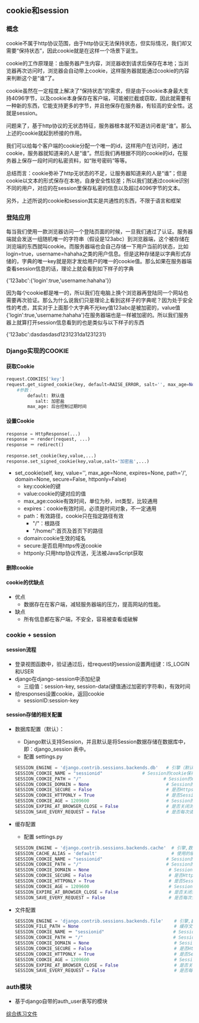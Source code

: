 ## cookie和session

### 概念

cookie不属于http协议范围，由于http协议无法保持状态，但实际情况，我们却又需要“保持状态”，因此cookie就是在这样一个场景下诞生。

cookie的工作原理是：由服务器产生内容，浏览器收到请求后保存在本地；当浏览器再次访问时，浏览器会自动带上cookie，这样服务器就能通过cookie的内容来判断这个是“谁”了。

cookie虽然在一定程度上解决了“保持状态”的需求，但是由于cookie本身最大支持4096字节，以及cookie本身保存在客户端，可能被拦截或窃取，因此就需要有一种新的东西，它能支持更多的字节，并且他保存在服务器，有较高的安全性。这就是session。

问题来了，基于http协议的无状态特征，服务器根本就不知道访问者是“谁”。那么上述的cookie就起到桥接的作用。

我们可以给每个客户端的cookie分配一个唯一的id，这样用户在访问时，通过cookie，服务器就知道来的人是“谁”。然后我们再根据不同的cookie的id，在服务器上保存一段时间的私密资料，如“账号密码”等等。

总结而言：cookie弥补了http无状态的不足，让服务器知道来的人是“谁”；但是cookie以文本的形式保存在本地，自身安全性较差；所以我们就通过cookie识别不同的用户，对应的在session里保存私密的信息以及超过4096字节的文本。

另外，上述所说的cookie和session其实是共通性的东西，不限于语言和框架

### 登陆应用

每当我们使用一款浏览器访问一个登陆页面的时候，一旦我们通过了认证。服务器端就会发送一组随机唯一的字符串（假设是123abc）到浏览器端，这个被存储在浏览端的东西就叫cookie。而服务器端也会自己存储一下用户当前的状态，比如login=true，username=hahaha之类的用户信息。但是这种存储是以字典形式存储的，字典的唯一key就是刚才发给用户的唯一的cookie值。那么如果在服务器端查看session信息的话，理论上就会看到如下样子的字典

{'123abc':{'login':true,'username:hahaha'}}

因为每个cookie都是唯一的，所以我们在电脑上换个浏览器再登陆同一个网站也需要再次验证。那么为什么说我们只是理论上看到这样子的字典呢？因为处于安全性的考虑，其实对于上面那个大字典不光key值123abc是被加密的，value值{'login':true,'username:hahaha'}在服务器端也是一样被加密的。所以我们服务器上就算打开session信息看到的也是类似与以下样子的东西

{'123abc':dasdasdasd1231231da1231231}

### Django实现的COOKIE

#### 获取Cookie

```python
request.COOKIES['key']
request.get_signed_cookie(key, default=RAISE_ERROR, salt='', max_age=None)
    #参数：
        default: 默认值
           salt: 加密盐
        max_age: 后台控制过期时间
```

#### 设置Cookie

```python
response = HttpResponse(...) 
response ＝ render(request, ...) 
response ＝ redirect()
 
response.set_cookie(key,value,...)
response.set_signed_cookie(key,value,salt='加密盐',...)　
```
- set_cookie(self, key, value='', max_age=None, expires=None, path='/', domain=None, secure=False, httponly=False)
	- key:cookie的键
	- value:cookie的键对应的值
	- max_age:cookie有效时间，单位为秒，int类型，比较通用
	- expires：cookie有效时间，必须是时间对象，不一定通用
	- path：有效路径，cookie只在指定路径有效
		- "/"：根路径
		- "/home/":首页及首页下的路径
	- domain:cookie生效的域名
	- secure:是否启用https传送cookie
	- httponly:只用http协议传送，无法被JavaScript获取

#### 删除cookie



#### cookie的优缺点
- 优点
	- 数据存在在客户端，减轻服务器端的压力，提高网站的性能。
- 缺点
	- 所有信息都在客户端，不安全，容易被查看或破解

### cookie + session

#### session流程
- 登录视图函数中，验证通过后，给request的session设置两组键：IS_LOGIN和USER
- django在django-session中添加纪录
	- 三组值：session-key, session-data(键值通过加密的字符串)，有效时间
- 给responses设置cookie，返回cookie
	- sessionID:session-key



#### session存储的相关配置

- 数据库配置（默认）：
	- Django默认支持Session，并且默认是将Session数据存储在数据库中，即：django_session 表中。
	- 配置 settings.py

	```python
	SESSION_ENGINE = 'django.contrib.sessions.backends.db'   # 引擎（默认）,数据源
	SESSION_COOKIE_NAME = "sessionid"  				# Session的cookie保存在浏览器上时的key，即：sessionid＝随机字符串（默认）
	SESSION_COOKIE_PATH = "/"                               # Session的cookie保存的路径（默认）
	SESSION_COOKIE_DOMAIN = None                             # Session的cookie保存的域名（默认）
	SESSION_COOKIE_SECURE = False                            # 是否Https传输cookie（默认）
	SESSION_COOKIE_HTTPONLY = True                           # 是否Session的cookie只支持http传输（默认）
	SESSION_COOKIE_AGE = 1209600                             # Session的cookie失效日期（2周）（默认）
	SESSION_EXPIRE_AT_BROWSER_CLOSE = False                  # 是否关闭浏览器使得Session过期（默认）
	SESSION_SAVE_EVERY_REQUEST = False                       # 是否每次请求都保存Session，默认修改之后才保存（默认）
	```

- 缓存配置　
	- 配置 settings.py

	```python
	SESSION_ENGINE = 'django.contrib.sessions.backends.cache'  # 引擎,数据源
	SESSION_CACHE_ALIAS = 'default'                            # 使用的缓存别名（默认内存缓存，也可以是memcache），此处别名依赖缓存的设置
	SESSION_COOKIE_NAME = "sessionid"                        # Session的cookie保存在浏览器上时的key，即：sessionid＝随机字符串
	SESSION_COOKIE_PATH = "/"                                # Session的cookie保存的路径
	SESSION_COOKIE_DOMAIN = None                              # Session的cookie保存的域名
	SESSION_COOKIE_SECURE = False                             # 是否Https传输cookie
	SESSION_COOKIE_HTTPONLY = True                            # 是否Session的cookie只支持http传输
	SESSION_COOKIE_AGE = 1209600                              # Session的cookie失效日期（2周）
	SESSION_EXPIRE_AT_BROWSER_CLOSE = False                   # 是否关闭浏览器使得Session过期
	SESSION_SAVE_EVERY_REQUEST = False                        # 是否每次请求都保存Session，默认修改之后才保存
	```

- 文件配置

	```python
	SESSION_ENGINE = 'django.contrib.sessions.backends.file'    # 引擎,数据源
	SESSION_FILE_PATH = None                                    # 缓存文件路径，如果为None，则使用tempfile模块获取一个临时地址tempfile.gettempdir()        
	SESSION_COOKIE_NAME ＝ "sessionid"                          # Session的cookie保存在浏览器上时的key，即：sessionid＝随机字符串
	SESSION_COOKIE_PATH ＝ "/"                                  # Session的cookie保存的路径
	SESSION_COOKIE_DOMAIN = None                                # Session的cookie保存的域名
	SESSION_COOKIE_SECURE = False                               # 是否Https传输cookie
	SESSION_COOKIE_HTTPONLY = True                              # 是否Session的cookie只支持http传输
	SESSION_COOKIE_AGE = 1209600                                # Session的cookie失效日期（2周）
	SESSION_EXPIRE_AT_BROWSER_CLOSE = False                     # 是否关闭浏览器使得Session过期
	SESSION_SAVE_EVERY_REQUEST = False                          # 是否每次请求都保存Session，默认修改之后才保存
	```

### auth模块
- 基于django自带的auth_user表写的模块



[综合练习文件](https://github.com/fangmingc/Python/tree/master/Frame/Django/CMS)




